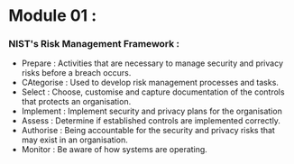 # Module 01 : 

### NIST's Risk Management Framework :
- Prepare : Activities that are necessary to manage security and privacy risks before a breach occurs.
- CAtegorise : Used to develop risk management processes and tasks.
- Select : Choose, customise and capture documentation of the controls that protects an organisation. 
- Implement : Implement security and privacy plans for the organisation
- Assess : Determine if established controls are implemented correctly.
- Authorise : Being accountable for the security and privacy risks that may exist in an organisation.
- Monitor : Be aware of how systems are operating.
